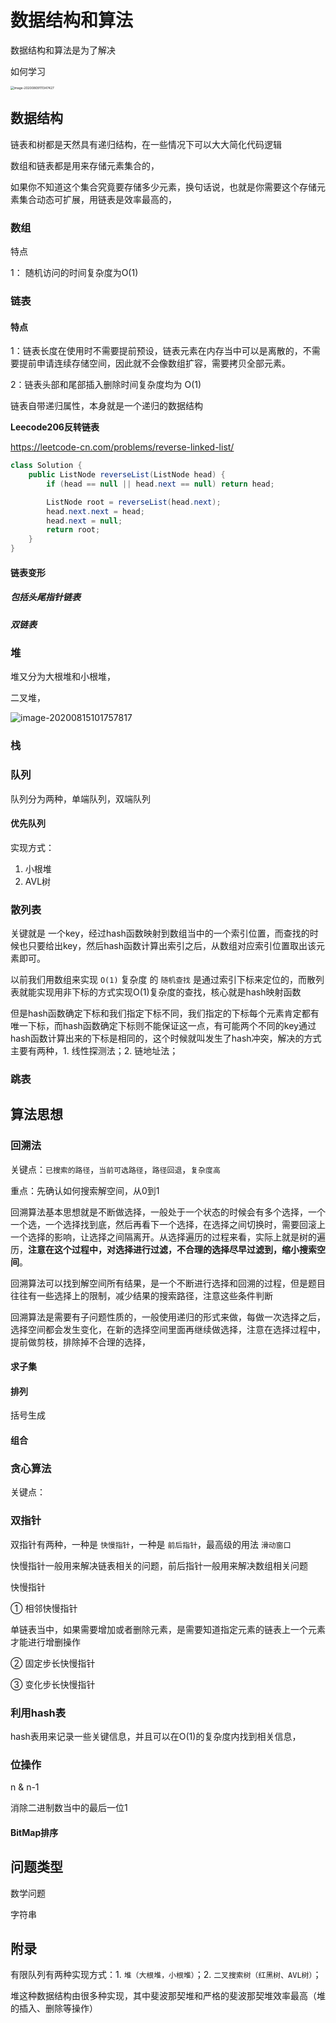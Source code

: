 # 数据结构和算法

数据结构和算法是为了解决







如何学习

<img src="https://tuchuang-1256253537.cos.ap-shanghai.myqcloud.com/img/image-20200809111347427.png" alt="image-20200809111347427" style="zoom: 35%;" />







## 数据结构

链表和树都是天然具有递归结构，在一些情况下可以大大简化代码逻辑





数组和链表都是用来存储元素集合的，

如果你不知道这个集合究竟要存储多少元素，换句话说，也就是你需要这个存储元素集合动态可扩展，用链表是效率最高的，



### 数组

特点

1： 随机访问的时间复杂度为O(1)





### 链表



#### 特点

1：链表长度在使用时不需要提前预设，链表元素在内存当中可以是离散的，不需要提前申请连续存储空间，因此就不会像数组扩容，需要拷贝全部元素。

2：链表头部和尾部插入删除时间复杂度均为 O(1)



链表自带递归属性，本身就是一个递归的数据结构



**Leecode206反转链表**

https://leetcode-cn.com/problems/reverse-linked-list/

```java
class Solution {
    public ListNode reverseList(ListNode head) {
        if (head == null || head.next == null) return head;

        ListNode root = reverseList(head.next);
        head.next.next = head;
        head.next = null;
        return root;
    }
}
```



#### 链表变形



##### 包括头尾指针链表





##### 双链表





### 堆

堆又分为大根堆和小根堆，

二叉堆，



![image-20200815101757817](https://tuchuang-1256253537.cos.ap-shanghai.myqcloud.com/tuchuang/image-20200815101757817.png)





### 栈







### 队列

队列分为两种，单端队列，双端队列





#### 优先队列

实现方式：

1. 小根堆
2. AVL树









### 散列表

关键就是 一个key，经过hash函数映射到数组当中的一个索引位置，而查找的时候也只要给出key，然后hash函数计算出索引之后，从数组对应索引位置取出该元素即可。

以前我们用数组来实现 ```O(1)``` 复杂度 的 ```随机查找``` 是通过索引下标来定位的，而散列表就能实现用非下标的方式实现O(1)复杂度的查找，核心就是hash映射函数



但是hash函数确定下标和我们指定下标不同，我们指定的下标每个元素肯定都有唯一下标，而hash函数确定下标则不能保证这一点，有可能两个不同的key通过hash函数计算出来的下标是相同的，这个时候就叫发生了hash冲突，解决的方式主要有两种，1. 线性探测法；2. 链地址法；





### 跳表











## 算法思想





### 回溯法

关键点：```已搜索的路径```，```当前可选路径```，```路径回退```，```复杂度高```

重点：先确认如何搜索解空间，从0到1

回溯算法基本思想就是不断做选择，一般处于一个状态的时候会有多个选择，一个一个选，一个选择找到底，然后再看下一个选择，在选择之间切换时，需要回滚上一个选择的影响，让选择之间隔离开。从选择遍历的过程来看，实际上就是树的遍历，**注意在这个过程中，对选择进行过滤，不合理的选择尽早过滤到，缩小搜索空间**。

回溯算法可以找到解空间所有结果，是一个不断进行选择和回溯的过程，但是题目往往有一些选择上的限制，减少结果的搜索路径，注意这些条件判断



回溯算法是需要有子问题性质的，一般使用递归的形式来做，每做一次选择之后，选择空间都会发生变化，在新的选择空间里面再继续做选择，注意在选择过程中，提前做剪枝，排除掉不合理的选择，



#### 求子集







#### 排列

括号生成







#### 组合







### 贪心算法

关键点：







### 双指针

双指针有两种，一种是 ```快慢指针```，一种是 ```前后指针```，最高级的用法 ```滑动窗口```

快慢指针一般用来解决链表相关的问题，前后指针一般用来解决数组相关问题



快慢指针

① 相邻快慢指针

单链表当中，如果需要增加或者删除元素，是需要知道指定元素的链表上一个元素才能进行增删操作

② 固定步长快慢指针



③ 变化步长快慢指针







### 利用hash表

hash表用来记录一些关键信息，并且可以在O(1)的复杂度内找到相关信息，









### 位操作



n & n-1

消除二进制数当中的最后一位1







#### BitMap排序









## 问题类型



数学问题



字符串

















## 附录



有限队列有两种实现方式：1. ```堆（大根堆，小根堆）```；2. ```二叉搜索树（红黑树、AVL树）```；

堆这种数据结构由很多种实现，其中斐波那契堆和严格的斐波那契堆效率最高（堆的插入、删除等操作）



